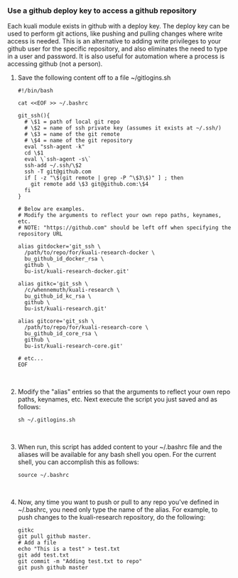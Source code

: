 ### Use a github deploy key to access a github repository

Each kuali module exists in github with a deploy key. The deploy key can be used to perform git actions, like pushing and pulling changes where write access is needed. This is an alternative to adding write privileges to your github user for the specific repository, and also eliminates the need to type in a user and password. It is also useful for automation where a process is accessing github (not a person).

1. Save the following content off to a file ~/gitlogins.sh

   ```
   #!/bin/bash
   
   cat <<EOF >> ~/.bashrc
   
   git_ssh(){
     # \$1 = path of local git repo
     # \$2 = name of ssh private key (assumes it exists at ~/.ssh/)
     # \$3 = name of the git remote
     # \$4 = name of the git repository
     eval "ssh-agent -k"
     cd \$1
     eval \`ssh-agent -s\`
     ssh-add ~/.ssh/\$2
     ssh -T git@github.com
     if [ -z "\$(git remote | grep -P ^\$3\$)" ] ; then
       git remote add \$3 git@github.com:\$4
     fi
   }
   
   # Below are examples.
   # Modify the arguments to reflect your own repo paths, keynames, etc.
   # NOTE: "https://github.com" should be left off when specifying the repository URL
   
   alias gitdocker='git_ssh \
     /path/to/repo/for/kuali-research-docker \
     bu_github_id_docker_rsa \
     github \
     bu-ist/kuali-research-docker.git'
   
   alias gitkc='git_ssh \
     /c/whennemuth/kuali-research \
     bu_github_id_kc_rsa \
     github \
     bu-ist/kuali-research.git'
   
   alias gitcore='git_ssh \
     /path/to/repo/for/kuali-research-core \
     bu_github_id_core_rsa \
     github \
     bu-ist/kuali-research-core.git'
   
   # etc...
   EOF
   ```

   ​    

2. Modify the "alias" entries so that the arguments to reflect your own repo paths, keynames, etc.
   Next execute the script you just saved and as follows:

   ```
   sh ~/.gitlogins.sh
   ```

   ​     

3. When run, this script has added content to your ~/.bashrc file and the aliases will be available for any bash shell you open. For the current shell, you can accomplish this as follows:

   ```
   source ~/.bashrc
   ```

   ​    

4. Now, any time you want to push or pull to any repo you've defined in ~/.bashrc, you need only type the name of the alias. For example, to push changes to the kuali-research repository, do the following:

   ```
   gitkc
   git pull github master.
   # Add a file
   echo "This is a test" > test.txt
   git add test.txt
   git commit -m "Adding test.txt to repo"
   git push github master
   ```

   